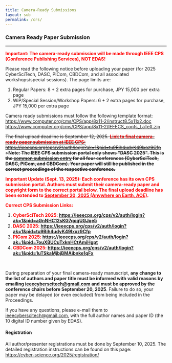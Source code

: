 ```yaml
---
title: Camera-Ready Submissions
layout: sub
permalink: /crs/
---
```


<style>
        .important {
            color: red;
            font-weight: bold;
        }
        .highlight {
            background-color: yellow;
        }
    </style>


<h3>Camera Ready Paper Submission</h3>
<hr/>


<p><font color="red"><b>Important: The camera-ready submission will be made through IEEE CPS (Conference Publishing Services), NOT EDAS! </b></font></p>

<p>
Please read the following notice before uploading your paper (for 2025 CyberSciTech, DASC, PICom, CBDCom, and all associated workshops/special sessions). The page limits are:
  </p>
<p>
<ol><li>Regular Papers: 8 + 2 extra pages for purchase, JPY 15,000 per extra page 
  </li><li>WiP/Special Session/Workshop Papers: 6 + 2 extra pages for purchase, JPY 15,000 per extra page
  </li></ol>
</p>
<p>  
Camera ready submissions must follow the following template format:
<br /><a href="https://www.computer.org/cms/CPS/app/8x11-2/instruct8.5x11x2.doc"><u>https://www.computer.org/cms/CPS/app/8x11-2/instruct8.5x11x2.doc</u></a>
  <br /><a href="https://www.computer.org/cms/CPS/app/8x11-2/IEEECS_confs_LaTeX.zip"><u>https://www.computer.org/cms/CPS/app/8x11-2/IEEECS_confs_LaTeX.zip</u></a>
  </p>
<p> 
<p>
<del>The final upload deadline is September 12, 2025. 
<a href="https://ieeecps.org/cps/v2/auth/login?ak=1&pid=tu9Bih4udyK49lxoz9Cfp" target=_new>
<span class="important">Link to final camera-ready paper submission at IEEE CPS:</span><br>
<u>https://ieeecps.org/cps/v2/auth/login?ak=1&pid=tu9Bih4udyK49lxoz9Cfp</u></a><br>
><b>Note: The IEEE CPS submission portal only shows "DASC 2025". 
This is the <u>common submission entry</u> for all four conferences 
(CyberSciTech, DASC, PICom, and CBDCom). 
Your paper will still be published in the correct proceedings of the respective conference.</b>
</del>
</p>

<p>
<font color="red"><b>
Important Update (Sept. 13, 2025): Each conference has its own CPS submission portal.  
Authors must submit their camera-ready paper and copyright form to the correct portal below.  
The final upload deadline has been extended to <u>September 20, 2025 (Anywhere on Earth, AOE)</u>.
</b></font>
</p>

<p>
<font color="red"><b>
Correct CPS Submission Links:<br>
<ol><li> CyberSciTech 2025: <a href="https://ieeecps.org/cps/v2/auth/login?ak=1&pid=aGnNHC12sKG7qoqUGJqe5" target=_new><u>https://ieeecps.org/cps/v2/auth/login?ak=1&pid=aGnNHC12sKG7qoqUGJqe5</u></a><br>
</li><li> DASC 2025: <a href="https://ieeecps.org/cps/v2/auth/login?ak=1&pid=tu9Bih4udyK49lxoz9Cfp" target=_new><u>https://ieeecps.org/cps/v2/auth/login?ak=1&pid=tu9Bih4udyK49lxoz9Cfp</u></a><br>
</li><li> PICom 2025: <a href="https://ieeecps.org/cps/v2/auth/login?ak=1&pid=7ouXBUCuTxknHCtAmiHgpt" target=_new><u>https://ieeecps.org/cps/v2/auth/login?ak=1&pid=7ouXBUCuTxknHCtAmiHgpt</u></a><br>
</li><li> CBDCom 2025: <a href="https://ieeecps.org/cps/v2/auth/login?ak=1&pid=1uTSkaMjbjBMAibnke1qFx" target=_new><u>https://ieeecps.org/cps/v2/auth/login?ak=1&pid=1uTSkaMjbjBMAibnke1qFx</u></a>
</li></ol>
</b></font>
</p>

<br/>
</p>
<p>
During preparation of your final camera-ready manuscript, <b>any change to the list of authors and paper title must be informed with valid reasons by emailing 
  <a href="mailto:ieeecyberscitech@gmail.com"><u>ieeecyberscitech@gmail.com</u></a>
  and must be approved by the conference chairs before September 20, 2025</b>. Failure to do so, your paper may be delayed (or even excluded) from being included in the Proceedings.
</p>
<p>

If you have any questions, please e-mail them to  <a href="mailto:ieeecyberscitech@gmail.com"><u>ieeecyberscitech@gmail.com</u></a>,  with the full author names and paper ID (the 10 digital ID number given by EDAS).
</p>
<h4>Registration</h4>
<p>
All author/presenter registrations must be done by September 10, 2025. The detailed registration instructions can be found on this page: 
  <br /><a href="https://cyber-science.org/2025/registration/"><u>https://cyber-science.org/2025/registration/</u></a> 
 </p>
